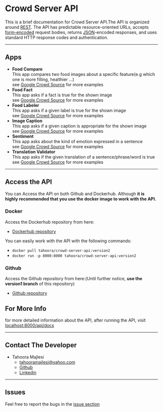 # Crowd Server API

This is a brief documentation for Crowd Server API.The API is organized around [REST](https://en.wikipedia.org/wiki/Representational_state_transfer). The API has predictable resource-oriented URLs, accepts [form-encoded](https://en.wikipedia.org/wiki/POST_(HTTP)#Use_for_submitting_web_forms) request bodies, returns [JSON](https://www.json.org/json-en.html)-encoded responses, and uses standard HTTP response codes and authentication.     

---         
## Apps
- **Food Compare**      
    This app compares two food images about a specific feature(e.g which one is more filling, healthier ...)        
    see [Google Crowd Source](https://crowdsource.google.com/csf/?hl=en#/contribute/food_compare) for more examples         
- **Food Fact**         
    This app asks if a fact is true for the shown image     
    see [Google Crowd Source](https://crowdsource.google.com/csf/?hl=en#/contribute/food_facts) for more examples           
- **Food Labeler**          
    This app asks if a given label is true for the shown image       
    see [Google Crowd Source](https://crowdsource.google.com/csf/?hl=en#/contribute/food_labeler) for more examples      
- **Image Caption**             
    This app asks if a given caption is appropriate for the shown image             
    see [Google Crowd Source](https://crowdsource.google.com/cs/contribute/image-caption/en) for more examples 
- **Sentiment**         
    This app asks about the kind of emotion expressed in a sentence          
    see [Google Crowd Source](https://crowdsource.google.com/) for more examples  
- **Translation Validator**             
    This app asks if the given translation of a sentence/phrase/word is true            
    see [Google Crowd Source](https://crowdsource.google.com/) for more examples

---             
## Access the API                        
You can Access the API on both Github and Dockerhub. Although **it is highly recommended that you use the docker image to work with the API.**                  

### Docker
Access the Dockerhub repository from here:               
- [Dockerhub repository](https://hub.docker.com/r/tahoora/crowd-server-api)     
     
You can easily work with the API with the following commands:
- `docker pull tahoora/crowd-server-api:version2`
- `docker run -p 8000:8000 tahoora/crowd-server-api:version2`

### Github
Access the Github repository from here:(Until further notice, **use the version1 branch** of this repository)
- [Github repository](https://github.com/Zarebin/nextgen-py-4/tree/main/crowd-server)

## For More Info 
for more detailed information about the API, after running the API, visit [localhost:8000/api/docs](localhost:8000/api/docs)

---
## Contact The Developer
- Tahoora Majlesi
    - tahooramajlesi@yahoo.com
    - [Github](https://github.com/Tahoora78)
    - [Linkedin](https://www.linkedin.com/in/tahoora-majlesi/)
---
## Issues
Feel free to report the bugs in the [issue section](https://github.com/Zarebin/nextgen-py-4/issues)
